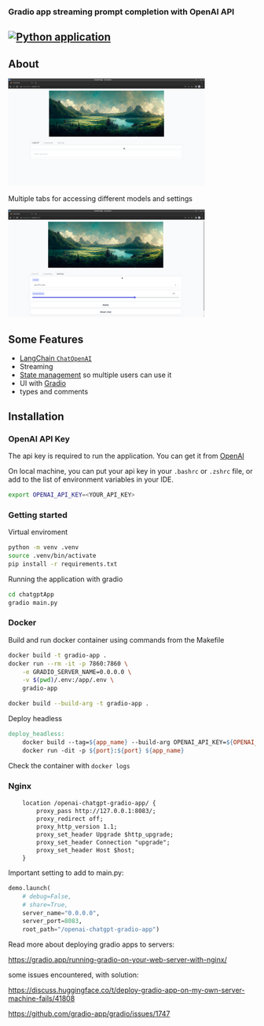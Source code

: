 ### Gradio app streaming prompt completion with OpenAI API

[![Python application](https://github.com/bkocis/gradio-apps/actions/workflows/python-app.yml/badge.svg?branch=main)](https://github.com/bkocis/gradio-apps/actions/workflows/python-app.yml)
----

## About

<img src="docs/images/chat_tab.png" width="400" />

Multiple tabs for accessing different models and settings

<img src="docs/images/settings_tab.png" width="400" />

## Some Features

- [LangChain `ChatOpenAI`](https://python.langchain.com/en/latest/modules/models/chat/integrations/openai.html)
- Streaming
- [State management](https://gradio.app/state-in-blocks/) so multiple users can use it
- UI with [Gradio](https://gradio.app/)
- types and comments

## Installation

### OpenAI API Key

The api key is required to run the application. You can get it from [OpenAI](https://beta.openai.com/)

On local machine, you can put your api key in your `.bashrc` or `.zshrc` file, or add to the list of environment variables in your IDE.

```bash
export OPENAI_API_KEY=<YOUR_API_KEY>
```

### Getting started

Virtual enviroment
```bash
python -m venv .venv
source .venv/bin/activate
pip install -r requirements.txt
``` 

Running the application with gradio
```bash
cd chatgptApp
gradio main.py
```

### Docker 

Build and run docker container using commands from the Makefile

```bash
docker build -t gradio-app .
docker run --rm -it -p 7860:7860 \
    -e GRADIO_SERVER_NAME=0.0.0.0 \
    -v $(pwd)/.env:/app/.env \
    gradio-app
```

```bash
docker build --build-arg -t gradio-app .
```

Deploy headless
```makefile
deploy_headless:
	docker build --tag=${app_name} --build-arg OPENAI_API_KEY=${OPENAI_API_KEY} .
	docker run -dit -p ${port}:${port} ${app_name}
```

Check the container with `docker logs`

### Nginx 

```nginx
    location /openai-chatgpt-gradio-app/ {
        proxy_pass http://127.0.0.1:8083/;
        proxy_redirect off;
        proxy_http_version 1.1;
        proxy_set_header Upgrade $http_upgrade;
        proxy_set_header Connection "upgrade";
        proxy_set_header Host $host;
    }

```

Important setting to add to main.py:

```python
demo.launch(
    # debug=False,
    # share=True,
    server_name="0.0.0.0",
    server_port=8083,
    root_path="/openai-chatgpt-gradio-app")

```


Read more about deploying gradio apps to servers: 

https://gradio.app/running-gradio-on-your-web-server-with-nginx/

some issues encountered, with solution:

https://discuss.huggingface.co/t/deploy-gradio-app-on-my-own-server-machine-fails/41808

https://github.com/gradio-app/gradio/issues/1747


